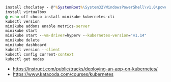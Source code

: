 ```cmd
install choclatey - @"%SystemRoot%\System32\WindowsPowerShell\v1.0\powershell.exe" -NoProfile -InputFormat None -ExecutionPolicy Bypass -Command "iex ((New-Object System.Net.WebClient).DownloadString('https://chocolatey.org/install.ps1'))" && SET "PATH=%PATH%;%ALLUSERSPROFILE%\chocolatey\bin"
install virtualbox
@ echo off choco install minikube kubernetes-cli
kubectl version
minikube addons enable metrics-server
minikube start
minikube start --vm-driver=hyperv --kubernetes-version="v1.14"
minikube delete
minikube dashboard
kubectl version --client
kubectl config current-context
kubectl get nodes
```

* https://instruqt.com/public/tracks/deploying-an-app-on-kubernetes/
* https://www.katacoda.com/courses/kubernetes